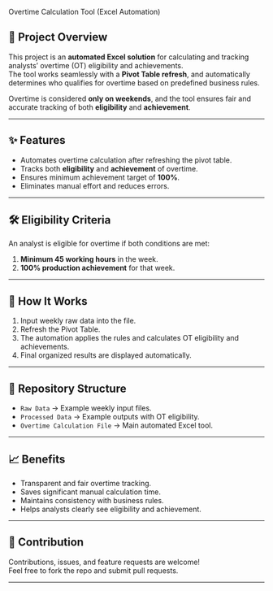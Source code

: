 Overtime Calculation Tool (Excel Automation)

## 📌 Project Overview
This project is an **automated Excel solution** for calculating and tracking analysts’ overtime (OT) eligibility and achievements.  
The tool works seamlessly with a **Pivot Table refresh**, and automatically determines who qualifies for overtime based on predefined business rules.  

Overtime is considered **only on weekends**, and the tool ensures fair and accurate tracking of both **eligibility** and **achievement**.

---

## ✨ Features
- Automates overtime calculation after refreshing the pivot table.  
- Tracks both **eligibility** and **achievement** of overtime.  
- Ensures minimum achievement target of **100%**.  
- Eliminates manual effort and reduces errors.  

---

## 🛠️ Eligibility Criteria
An analyst is eligible for overtime if both conditions are met:  
1. **Minimum 45 working hours** in the week.  
2. **100% production achievement** for that week.  

---

## 🚀 How It Works
1. Input weekly raw data into the file.  
2. Refresh the Pivot Table.  
3. The automation applies the rules and calculates OT eligibility and achievements.  
4. Final organized results are displayed automatically.  

---

## 📂 Repository Structure
- `Raw Data` → Example weekly input files.  
- `Processed Data` → Example outputs with OT eligibility.  
- `Overtime Calculation File` → Main automated Excel tool.  

---

## 📈 Benefits
- Transparent and fair overtime tracking.  
- Saves significant manual calculation time.  
- Maintains consistency with business rules.  
- Helps analysts clearly see eligibility and achievement.  

---

## 🤝 Contribution
Contributions, issues, and feature requests are welcome!  
Feel free to fork the repo and submit pull requests.  

---
